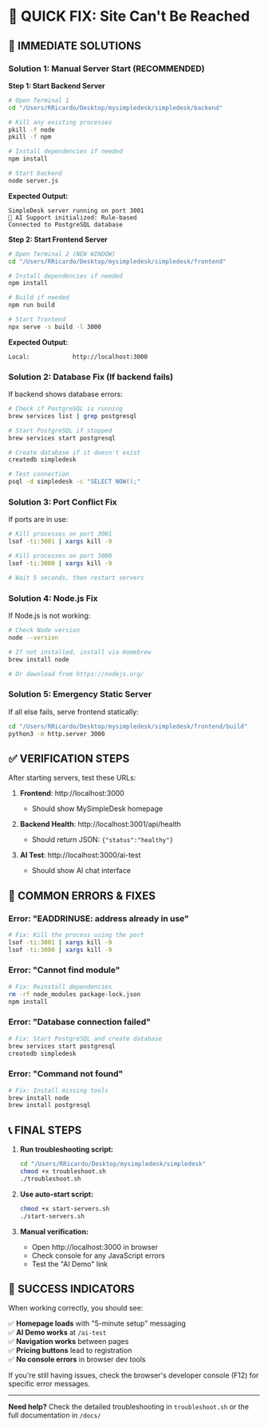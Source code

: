 # 🚨 QUICK FIX: Site Can't Be Reached

## 🔧 IMMEDIATE SOLUTIONS

### **Solution 1: Manual Server Start (RECOMMENDED)**

**Step 1: Start Backend Server**
```bash
# Open Terminal 1
cd "/Users/RRicardo/Desktop/mysimpledesk/simpledesk/backend"

# Kill any existing processes
pkill -f node
pkill -f npm

# Install dependencies if needed
npm install

# Start backend
node server.js
```

**Expected Output:**
```
SimpleDesk server running on port 3001
🤖 AI Support initialized: Rule-based
Connected to PostgreSQL database
```

**Step 2: Start Frontend Server**
```bash
# Open Terminal 2 (NEW WINDOW)
cd "/Users/RRicardo/Desktop/mysimpledesk/simpledesk/frontend"

# Install dependencies if needed
npm install

# Build if needed
npm run build

# Start frontend
npx serve -s build -l 3000
```

**Expected Output:**
```
Local:            http://localhost:3000
```

### **Solution 2: Database Fix (If backend fails)**

If backend shows database errors:

```bash
# Check if PostgreSQL is running
brew services list | grep postgresql

# Start PostgreSQL if stopped
brew services start postgresql

# Create database if it doesn't exist
createdb simpledesk

# Test connection
psql -d simpledesk -c "SELECT NOW();"
```

### **Solution 3: Port Conflict Fix**

If ports are in use:

```bash
# Kill processes on port 3001
lsof -ti:3001 | xargs kill -9

# Kill processes on port 3000  
lsof -ti:3000 | xargs kill -9

# Wait 5 seconds, then restart servers
```

### **Solution 4: Node.js Fix**

If Node.js is not working:

```bash
# Check Node version
node --version

# If not installed, install via Homebrew
brew install node

# Or download from https://nodejs.org/
```

### **Solution 5: Emergency Static Server**

If all else fails, serve frontend statically:

```bash
cd "/Users/RRicardo/Desktop/mysimpledesk/simpledesk/frontend/build"
python3 -m http.server 3000
```

## ✅ VERIFICATION STEPS

After starting servers, test these URLs:

1. **Frontend**: http://localhost:3000
   - Should show MySimpleDesk homepage

2. **Backend Health**: http://localhost:3001/api/health
   - Should return JSON: `{"status":"healthy"}`

3. **AI Test**: http://localhost:3000/ai-test
   - Should show AI chat interface

## 🚨 COMMON ERRORS & FIXES

### Error: "EADDRINUSE: address already in use"
```bash
# Fix: Kill the process using the port
lsof -ti:3001 | xargs kill -9
lsof -ti:3000 | xargs kill -9
```

### Error: "Cannot find module"
```bash
# Fix: Reinstall dependencies
rm -rf node_modules package-lock.json
npm install
```

### Error: "Database connection failed"
```bash
# Fix: Start PostgreSQL and create database
brew services start postgresql
createdb simpledesk
```

### Error: "Command not found"
```bash
# Fix: Install missing tools
brew install node
brew install postgresql
```

## 📞 FINAL STEPS

1. **Run troubleshooting script:**
   ```bash
   cd "/Users/RRicardo/Desktop/mysimpledesk/simpledesk"
   chmod +x troubleshoot.sh
   ./troubleshoot.sh
   ```

2. **Use auto-start script:**
   ```bash
   chmod +x start-servers.sh
   ./start-servers.sh
   ```

3. **Manual verification:**
   - Open http://localhost:3000 in browser
   - Check console for any JavaScript errors
   - Test the "AI Demo" link

## 🎯 SUCCESS INDICATORS

When working correctly, you should see:

✅ **Homepage loads** with "5-minute setup" messaging  
✅ **AI Demo works** at `/ai-test`  
✅ **Navigation works** between pages  
✅ **Pricing buttons** lead to registration  
✅ **No console errors** in browser dev tools  

If you're still having issues, check the browser's developer console (F12) for specific error messages.

---

**Need help?** Check the detailed troubleshooting in `troubleshoot.sh` or the full documentation in `/docs/`